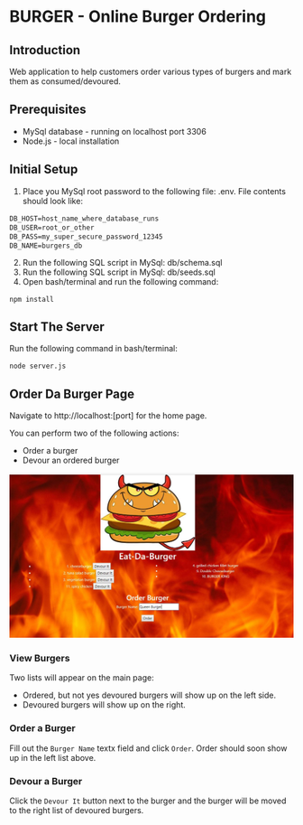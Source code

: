 # BURGER - Online Burger Ordering
## Introduction
Web application to help customers order various types of burgers and mark them as consumed/devoured.

## Prerequisites
* MySql database  - running on localhost port 3306
* Node.js - local installation

## Initial Setup
1. Place you MySql root password to the following file: .env. File contents should look like:
```
DB_HOST=host_name_where_database_runs
DB_USER=root_or_other
DB_PASS=my_super_secure_password_12345
DB_NAME=burgers_db
```
2. Run the following SQL script in MySql: db/schema.sql
3. Run the following SQL script in MySql: db/seeds.sql
4. Open bash/terminal and run the following command:
```
npm install
```

## Start The Server
Run the following command in bash/terminal:
```
node server.js
```

## Order Da Burger Page
Navigate to http://localhost:[port] for the home page.

You can perform two of the following actions:
* Order a burger
* Devour an ordered burger

![View](images/view.jpg "View")

### View Burgers
Two lists will appear on the main page:
* Ordered, but not yes devoured burgers will show up on the left side.
* Devoured burgers will show up on the right.

### Order a Burger
Fill out the `Burger Name` textx field and click `Order`. Order should soon show up in the left list above.

### Devour a Burger
Click the `Devour It` button next to the burger and the burger will be moved to the right list of devoured burgers.
